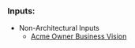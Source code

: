 ### Inputs:
- Non-Architectural Inputs
  - [Acme Owner Business Vision](../../README.md#background-story)

